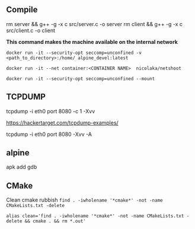 ## Compile

rm server && g++ -g -x c src/server.c -o server
rm client && g++ -g -x c src/client.c -o client

**This command makes the machine available on the internal network**

`docker run -it --security-opt seccomp=unconfined -v <path_to_directory>:/home/ alpine_devel:latest`

`docker run -it --net container:<CONTAINER NAME>  nicolaka/netshoot`

`docker run -it --security-opt seccomp=unconfined --mount`

## TCPDUMP

 tcpdump -i eth0 port 8080 -c 1 -Xvv

<https://hackertarget.com/tcpdump-examples/>

 tcpdump -i eth0 port 8080 -Xvv -A

## alpine

apk add gdb

## CMake
Clean cmake rubbish
`find . -iwholename '*cmake*' -not -name CMakeLists.txt -delete`

`alias clean='find . -iwholename '*cmake*' -not -name CMakeLists.txt -delete && cmake . && rm *.out'`
